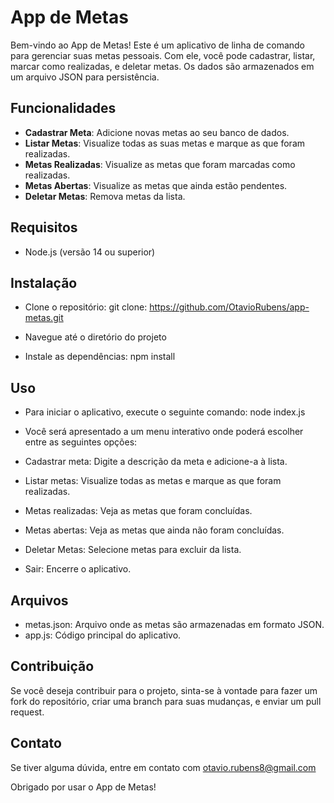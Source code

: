 # App de Metas

Bem-vindo ao App de Metas! Este é um aplicativo de linha de comando para gerenciar suas metas pessoais. Com ele, você pode cadastrar, listar, marcar como realizadas, e deletar metas. Os dados são armazenados em um arquivo JSON para persistência.

## Funcionalidades

- **Cadastrar Meta**: Adicione novas metas ao seu banco de dados.
- **Listar Metas**: Visualize todas as suas metas e marque as que foram realizadas.
- **Metas Realizadas**: Visualize as metas que foram marcadas como realizadas.
- **Metas Abertas**: Visualize as metas que ainda estão pendentes.
- **Deletar Metas**: Remova metas da lista.

## Requisitos

- Node.js (versão 14 ou superior)

## Instalação

- Clone o repositório: git clone: https://github.com/OtavioRubens/app-metas.git

-  Navegue até o diretório do projeto
-  Instale as dependências: npm install

## Uso

- Para iniciar o aplicativo, execute o seguinte comando:
 node index.js 
- Você será apresentado a um menu interativo onde poderá escolher entre as seguintes opções:

- Cadastrar meta: Digite a descrição da meta e adicione-a à lista.
- Listar metas: Visualize todas as metas e marque as que foram realizadas.
- Metas realizadas: Veja as metas que foram concluídas.
- Metas abertas: Veja as metas que ainda não foram concluídas.
- Deletar Metas: Selecione metas para excluir da lista.
- Sair: Encerre o aplicativo.

## Arquivos

- metas.json: Arquivo onde as metas são armazenadas em formato JSON.
- app.js: Código principal do aplicativo.

## Contribuição

Se você deseja contribuir para o projeto, sinta-se à vontade para fazer um fork do repositório, criar uma branch para suas mudanças, e enviar um pull request.

## Contato
Se tiver alguma dúvida, entre em contato com otavio.rubens8@gmail.com

Obrigado por usar o App de Metas!

